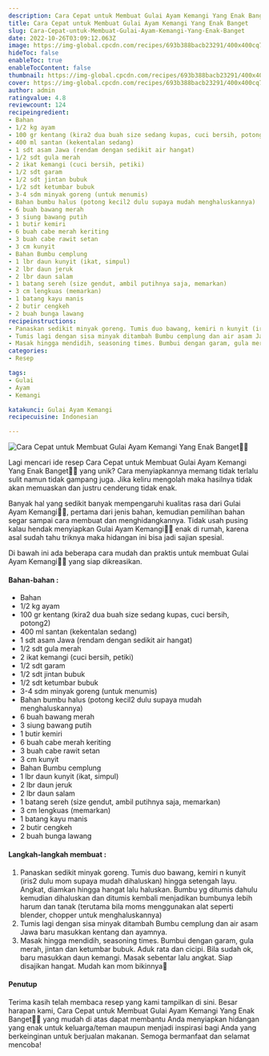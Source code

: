 ```yaml
---
description: Cara Cepat untuk Membuat Gulai Ayam Kemangi Yang Enak Banget"
title: Cara Cepat untuk Membuat Gulai Ayam Kemangi Yang Enak Banget
slug: Cara-Cepat-untuk-Membuat-Gulai-Ayam-Kemangi-Yang-Enak-Banget
date: 2022-10-26T03:09:12.063Z
image: https://img-global.cpcdn.com/recipes/693b388bacb23291/400x400cq70/photo.jpg
hideToc: false
enableToc: true
enableTocContent: false
thumbnail: https://img-global.cpcdn.com/recipes/693b388bacb23291/400x400cq70/photo.jpg
cover: https://img-global.cpcdn.com/recipes/693b388bacb23291/400x400cq70/photo.jpg
author: admin
ratingvalue: 4.8
reviewcount: 124
recipeingredient:
- Bahan
- 1/2 kg ayam
- 100 gr kentang (kira2 dua buah size sedang kupas, cuci bersih, potong2)
- 400 ml santan (kekentalan sedang)
- 1 sdt asam Jawa (rendam dengan sedikit air hangat)
- 1/2 sdt gula merah
- 2 ikat kemangi (cuci bersih, petiki)
- 1/2 sdt garam
- 1/2 sdt jintan bubuk
- 1/2 sdt ketumbar bubuk
- 3-4 sdm minyak goreng (untuk menumis)
- Bahan bumbu halus (potong kecil2 dulu supaya mudah menghaluskannya)
- 6 buah bawang merah
- 3 siung bawang putih
- 1 butir kemiri
- 6 buah cabe merah keriting
- 3 buah cabe rawit setan
- 3 cm kunyit
- Bahan Bumbu cemplung
- 1 lbr daun kunyit (ikat, simpul)
- 2 lbr daun jeruk
- 2 lbr daun salam
- 1 batang sereh (size gendut, ambil putihnya saja, memarkan)
- 3 cm lengkuas (memarkan)
- 1 batang kayu manis
- 2 butir cengkeh
- 2 buah bunga lawang
recipeinstructions:
- Panaskan sedikit minyak goreng. Tumis duo bawang, kemiri n kunyit (iris2 dulu mom supaya mudah dihaluskan) hingga setengah layu. Angkat, diamkan hingga hangat lalu haluskan. Bumbu yg ditumis dahulu kemudian dihaluskan dan ditumis kembali menjadikan bumbunya lebih harum dan tanak (terutama bila moms menggunakan alat seperti blender, chopper untuk menghaluskannya)
- Tumis lagi dengan sisa minyak ditambah Bumbu cemplung dan air asam Jawa baru masukkan kentang dan ayamnya.
- Masak hingga mendidih, seasoning times. Bumbui dengan garam, gula merah, jintan dan ketumbar bubuk. Aduk rata dan cicipi. Bila sudah ok, baru masukkan daun kemangi. Masak sebentar lalu angkat. Siap disajikan hangat. Mudah kan mom bikinnya🤤
categories:
- Resep

tags:
- Gulai
- Ayam
- Kemangi

katakunci: Gulai Ayam Kemangi
recipecuisine: Indonesian

---
```


![Cara Cepat untuk Membuat Gulai Ayam Kemangi Yang Enak Banget👩‍🍳](https://img-global.cpcdn.com/recipes/693b388bacb23291/400x400cq70/photo.jpg)

Lagi mencari ide resep Cara Cepat untuk Membuat Gulai Ayam Kemangi Yang Enak Banget👩‍🍳 yang unik? Cara menyiapkannya memang tidak terlalu sulit namun tidak gampang juga. Jika keliru mengolah maka hasilnya tidak akan memuaskan dan justru cenderung tidak enak.

Banyak hal yang sedikit banyak mempengaruhi kualitas rasa dari Gulai Ayam Kemangi👩‍🍳, pertama dari jenis bahan, kemudian pemilihan bahan segar sampai cara membuat dan menghidangkannya. Tidak usah pusing kalau hendak menyiapkan Gulai Ayam Kemangi👩‍🍳 enak di rumah, karena asal sudah tahu triknya maka hidangan ini bisa jadi sajian spesial.

Di bawah ini ada beberapa cara mudah dan praktis untuk membuat Gulai Ayam Kemangi👩‍🍳 yang siap dikreasikan.

<!--inarticleads1-->

#### Bahan-bahan :

- Bahan
- 1/2 kg ayam
- 100 gr kentang (kira2 dua buah size sedang kupas, cuci bersih, potong2)
- 400 ml santan (kekentalan sedang)
- 1 sdt asam Jawa (rendam dengan sedikit air hangat)
- 1/2 sdt gula merah
- 2 ikat kemangi (cuci bersih, petiki)
- 1/2 sdt garam
- 1/2 sdt jintan bubuk
- 1/2 sdt ketumbar bubuk
- 3-4 sdm minyak goreng (untuk menumis)
- Bahan bumbu halus (potong kecil2 dulu supaya mudah menghaluskannya)
- 6 buah bawang merah
- 3 siung bawang putih
- 1 butir kemiri
- 6 buah cabe merah keriting
- 3 buah cabe rawit setan
- 3 cm kunyit
- Bahan Bumbu cemplung
- 1 lbr daun kunyit (ikat, simpul)
- 2 lbr daun jeruk
- 2 lbr daun salam
- 1 batang sereh (size gendut, ambil putihnya saja, memarkan)
- 3 cm lengkuas (memarkan)
- 1 batang kayu manis
- 2 butir cengkeh
- 2 buah bunga lawang

<!--inarticleads2-->

#### Langkah-langkah membuat :

1. Panaskan sedikit minyak goreng. Tumis duo bawang, kemiri n kunyit (iris2 dulu mom supaya mudah dihaluskan) hingga setengah layu. Angkat, diamkan hingga hangat lalu haluskan. Bumbu yg ditumis dahulu kemudian dihaluskan dan ditumis kembali menjadikan bumbunya lebih harum dan tanak (terutama bila moms menggunakan alat seperti blender, chopper untuk menghaluskannya)
1. Tumis lagi dengan sisa minyak ditambah Bumbu cemplung dan air asam Jawa baru masukkan kentang dan ayamnya.
1. Masak hingga mendidih, seasoning times. Bumbui dengan garam, gula merah, jintan dan ketumbar bubuk. Aduk rata dan cicipi. Bila sudah ok, baru masukkan daun kemangi. Masak sebentar lalu angkat. Siap disajikan hangat. Mudah kan mom bikinnya🤤

#### Penutup

Terima kasih telah membaca resep yang kami tampilkan di sini. Besar harapan kami, Cara Cepat untuk Membuat Gulai Ayam Kemangi Yang Enak Banget👩‍🍳 yang mudah di atas dapat membantu Anda menyiapkan hidangan yang enak untuk keluarga/teman maupun menjadi inspirasi bagi Anda yang berkeinginan untuk berjualan makanan. Semoga bermanfaat dan selamat mencoba!